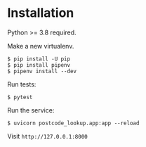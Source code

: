 # Installation

Python >= 3.8 required.

Make a new virtualenv.

```shell
$ pip install -U pip
$ pip install pipenv
$ pipenv install --dev
```

Run tests:

```shell
$ pytest
```

Run the service:

```shell
$ uvicorn postcode_lookup.app:app --reload

```

Visit `http://127.0.0.1:8000 `
